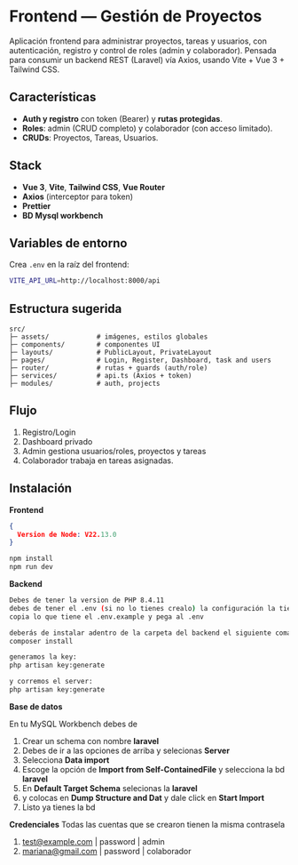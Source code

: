 # Frontend — Gestión de Proyectos

Aplicación frontend para administrar proyectos, tareas y usuarios, con autenticación, registro y control de roles (admin y colaborador). Pensada para consumir un backend REST (Laravel) vía Axios, usando Vite + Vue 3 + Tailwind CSS.

## Características
- **Auth y registro** con token (Bearer) y **rutas protegidas**.
- **Roles**: admin (CRUD completo) y colaborador (con acceso limitado).
- **CRUDs**: Proyectos, Tareas, Usuarios.

## Stack
- **Vue 3**, **Vite**, **Tailwind CSS**, **Vue Router**
- **Axios** (interceptor para token)
- **Prettier**
- **BD Mysql workbench**

## Variables de entorno
Crea `.env` en la raíz del frontend:
```bash
VITE_API_URL=http://localhost:8000/api
```

## Estructura sugerida
```
src/
├─ assets/            # imágenes, estilos globales
├─ components/        # componentes UI
├─ layouts/           # PublicLayout, PrivateLayout
├─ pages/             # Login, Register, Dashboard, task and users
├─ router/            # rutas + guards (auth/role)
├─ services/          # api.ts (Axios + token)
├─ modules/           # auth, projects

```

## Flujo
1) Registro/Login
2) Dashboard privado
3) Admin gestiona usuarios/roles, proyectos y tareas
4) Colaborador trabaja en tareas asignadas.

## Instalación
**Frontend**
```json
{
  Version de Node: V22.13.0
}
```
```bash
npm install
npm run dev
```
**Backend**

```bash
Debes de tener la version de PHP 8.4.11
debes de tener el .env (si no lo tienes crealo) la configuración la tiene el archivo .env.example
copia lo que tiene el .env.example y pega al .env

deberás de instalar adentro de la carpeta del backend el siguiente comando:
composer install

generamos la key:
php artisan key:generate  

y corremos el server:
php artisan key:generate  

```
**Base de datos**

En tu MySQL Workbench debes de 
1) Crear un schema con nombre **laravel**
2) Debes de ir a las opciones de arriba y selecionas **Server**
3) Selecciona **Data import** 
4) Escoge la opción de **Import from Self-ContainedFile** y selecciona la bd **laravel**
5) En **Default Target Schema** selecionas la **laravel**
6) y colocas en **Dump Structure and Dat** y dale click en **Start Import**
7) Listo ya tienes la bd

**Credenciales**
Todas las cuentas que se crearon tienen la misma contrasela

1) test@example.com  |  password  | admin
2) mariana@gmail.com  |  password  | colaborador


